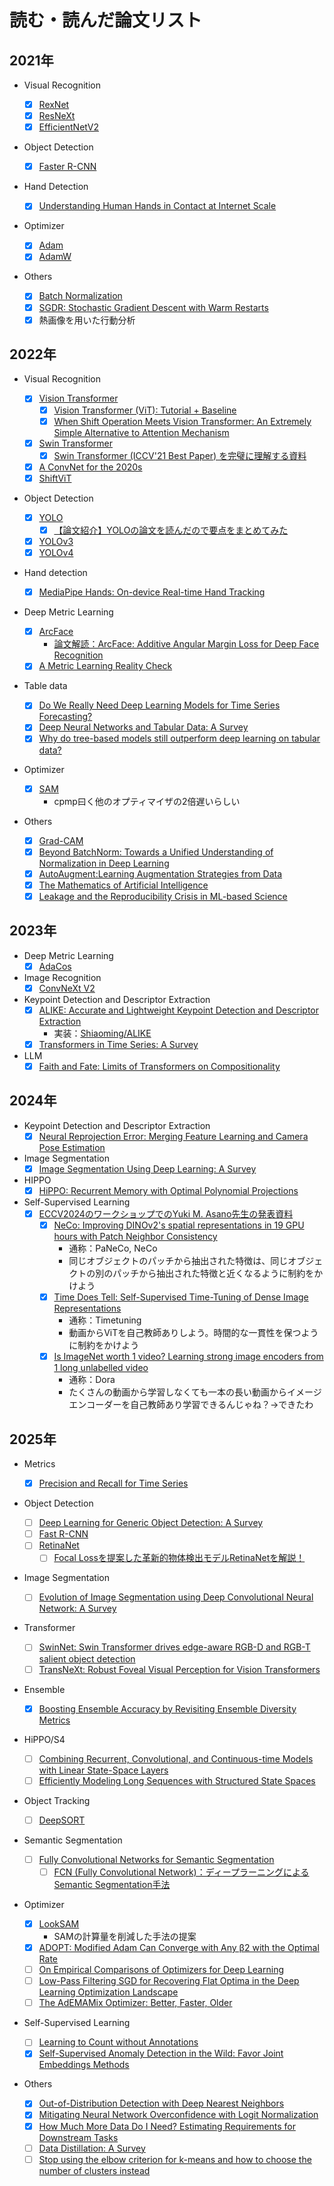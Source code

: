 # 読む・読んだ論文リスト

## 2021年

- Visual Recognition

  - [x] [RexNet](https://arxiv.org/pdf/1512.03385.pdf)
  - [x] [ResNeXt](https://arxiv.org/pdf/1611.05431.pdf)
  - [x] [EfficientNetV2](https://arxiv.org/abs/2104.00298)

- Object Detection

  - [x] [Faster R-CNN](https://arxiv.org/pdf/1506.01497.pdf)

- Hand Detection

  - [x] [Understanding Human Hands in Contact at Internet Scale](https://arxiv.org/search/cs?searchtype=author&query=Fouhey%2C+D+F)

- Optimizer

  - [x] [Adam](https://arxiv.org/abs/1412.6980)
  - [x] [AdamW](https://arxiv.org/pdf/1711.05101.pdf)

- Others
  - [x] [Batch Normalization](https://arxiv.org/abs/1502.03167)
  - [x] [SGDR: Stochastic Gradient Descent with Warm Restarts](https://arxiv.org/abs/1608.03983)
  - [x] 熱画像を用いた行動分析

## 2022年

- Visual Recognition
  - [x] [Vision Transformer](https://arxiv.org/pdf/2010.11929.pdf)
    - [x] [Vision Transformer (ViT): Tutorial + Baseline](https://www.kaggle.com/abhinand05/vision-transformer-vit-tutorial-baseline)
    - [x] [When Shift Operation Meets Vision Transformer: An Extremely Simple Alternative to Attention Mechanism](https://arxiv.org/pdf/2201.10801.pdf)
  - [x] [Swin Transformer](https://arxiv.org/pdf/2103.14030.pdf)
    - [x] [Swin Transformer (ICCV'21 Best Paper) を完璧に理解する資料](https://www.slideshare.net/ren4yu/swin-transformer-iccv21-best-paper)
  - [x] [A ConvNet for the 2020s](https://arxiv.org/pdf/2201.03545.pdf)
  - [x] [ShiftViT](https://arxiv.org/pdf/2201.10801.pdf)
- Object Detection
  - [x] [YOLO](https://arxiv.org/pdf/1506.02640.pdf)
    - [x] [【論文紹介】YOLOの論文を読んだので要点をまとめてみた](https://dev.classmethod.jp/articles/research_paper_yolo/)
  - [x] [YOLOv3](https://arxiv.org/pdf/1804.02767.pdf)
  - [x] [YOLOv4](https://arxiv.org/pdf/2004.10934.pdf)
- Hand detection
  - [x] [MediaPipe Hands: On-device Real-time Hand Tracking](https://arxiv.org/pdf/2006.10214.pdf)
- Deep Metric Learning
  - [x] [ArcFace](https://arxiv.org/pdf/1801.07698.pdf)
    - [論文解読：ArcFace: Additive Angular Margin Loss for Deep Face Recognition](https://yuukou-exp.plus/dnn-paper-arcface-additive-angular-margin-loss-for-deep-face-recognition/)
  - [x] [A Metric Learning Reality Check](https://arxiv.org/pdf/2003.08505.pdf)
- Table data
  - [x] [Do We Really Need Deep Learning Models for Time Series Forecasting?](https://arxiv.org/pdf/2101.02118.pdf)
  - [x] [Deep Neural Networks and Tabular Data: A Survey](https://arxiv.org/pdf/2110.01889.pdf)
  - [x] [Why do tree-based models still outperform deep learning on tabular data?](https://arxiv.org/pdf/2207.08815.pdf)
- Optimizer

  - [x] [SAM](https://arxiv.org/pdf/2010.01412.pdf)
    - cpmp曰く他のオプティマイザの2倍遅いらしい

- Others
  - [x] [Grad-CAM](https://arxiv.org/pdf/1610.02391.pdf)
  - [x] [Beyond BatchNorm: Towards a Unified Understanding of Normalization in Deep Learning](https://proceedings.neurips.cc/paper/2021/file/2578eb9cdf020730f77793e8b58e165a-Paper.pdf)
  - [x] [AutoAugment:Learning Augmentation Strategies from Data](https://arxiv.org/pdf/1805.09501.pdf)
  - [x] [The Mathematics of Artificial Intelligence](https://arxiv.org/pdf/2203.08890.pdf)
  - [x] [Leakage and the Reproducibility Crisis in ML-based Science](https://reproducible.cs.princeton.edu/irreproducibility-paper.pdf)

## 2023年

- Deep Metric Learning
  - [x] [AdaCos](https://arxiv.org/abs/1905.00292)
- Image Recognition
  - [x] [ConvNeXt V2](https://arxiv.org/abs/2301.00808)
- Keypoint Detection and Descriptor Extraction
  - [x] [ALIKE: Accurate and Lightweight Keypoint Detection and Descriptor Extraction](https://arxiv.org/pdf/2112.02906.pdf)
    - 実装：[Shiaoming/ALIKE](https://github.com/Shiaoming/ALIKE)
  - [x] [Transformers in Time Series: A Survey](https://arxiv.org/abs/2202.07125)
- LLM
  - [x] [Faith and Fate: Limits of Transformers on Compositionality](https://arxiv.org/pdf/2305.18654.pdf)

## 2024年

- Keypoint Detection and Descriptor Extraction
  - [x] [Neural Reprojection Error: Merging Feature Learning and Camera Pose Estimation](https://arxiv.org/abs/2103.07153)
- Image Segmentation
  - [x] [Image Segmentation Using Deep Learning: A Survey](https://arxiv.org/pdf/2001.05566.pdf)
- HIPPO
  - [x] [HiPPO: Recurrent Memory with Optimal Polynomial Projections](https://arxiv.org/pdf/2008.07669.pdf)
- Self-Supervised Learning
  - [x] [ECCV2024のワークショップでのYuki M. Asano先生の発表資料](https://sslwin.org/assets/slides/ECCV%202024%20SSLWIN%20Yuki%20Asano.pdf)
    - [x] [NeCo: Improving DINOv2's spatial representations in 19 GPU hours with Patch Neighbor Consistency](https://arxiv.org/pdf/2408.11054)
      - 通称：PaNeCo, NeCo
      - 同じオブジェクトのパッチから抽出された特徴は、同じオブジェクトの別のパッチから抽出された特徴と近くなるように制約をかけよう
    - [x] [Time Does Tell: Self-Supervised Time-Tuning of Dense Image Representations](https://arxiv.org/pdf/2308.11796)
      - 通称：Timetuning
      - 動画からViTを自己教師ありしよう。時間的な一貫性を保つように制約をかけよう
    - [x] [Is ImageNet worth 1 video? Learning strong image encoders from 1 long unlabelled video](https://arxiv.org/pdf/2310.08584)
      - 通称：Dora
      - たくさんの動画から学習しなくても一本の長い動画からイメージエンコーダーを自己教師あり学習できるんじゃね？→できたわ

## 2025年

- Metrics

  - [x] [Precision and Recall for Time Series](https://arxiv.org/pdf/1803.03639.pdf)

- Object Detection

  - [ ] [Deep Learning for Generic Object Detection: A Survey](https://arxiv.org/abs/1809.02165)
  - [ ] [Fast R-CNN](https://arxiv.org/pdf/1504.08083.pdf)
  - [ ] [RetinaNet](https://arxiv.org/pdf/1708.02002.pdf)
    - [ ] [Focal Lossを提案した革新的物体検出モデルRetinaNetを解説！](https://deepsquare.jp/2020/10/retinanet/)

- Image Segmentation

  - [ ] [Evolution of Image Segmentation using Deep Convolutional Neural Network: A Survey](https://arxiv.org/abs/2001.04074)

- Transformer

  - [ ] [SwinNet: Swin Transformer drives edge-aware RGB-D and RGB-T salient object detection](https://arxiv.org/pdf/2204.05585v1.pdf)
  - [ ] [TransNeXt: Robust Foveal Visual Perception for Vision Transformers](https://openaccess.thecvf.com/content/CVPR2024/papers/Shi_TransNeXt_Robust_Foveal_Visual_Perception_for_Vision_Transformers_CVPR_2024_paper.pdf)

- Ensemble

  - [x] [Boosting Ensemble Accuracy by Revisiting Ensemble Diversity Metrics](https://openaccess.thecvf.com/content/CVPR2021/papers/Wu_Boosting_Ensemble_Accuracy_by_Revisiting_Ensemble_Diversity_Metrics_CVPR_2021_paper.pdf)

- HiPPO/S4

  - [ ] [Combining Recurrent, Convolutional, and Continuous-time Models with Linear State-Space Layers](https://arxiv.org/pdf/2110.13985.pdf)
  - [ ] [Efficiently Modeling Long Sequences with Structured State Spaces](https://arxiv.org/pdf/2111.00396v2.pdf)

- Object Tracking

  - [ ] [DeepSORT](https://arxiv.org/pdf/1703.07402.pdf)

- Semantic Segmentation

  - [ ] [Fully Convolutional Networks for Semantic Segmentation](https://arxiv.org/pdf/1411.4038.pdf)
    - [ ] [FCN (Fully Convolutional Network)：ディープラーニングによるSemantic Segmentation手法](https://blog.negativemind.com/2019/03/11/semantic-segmentation-by-fully-convolutional-network/)

- Optimizer

  - [x] [LookSAM](https://arxiv.org/pdf/2203.02714.pdf)
    - SAMの計算量を削減した手法の提案
  - [x] [ADOPT: Modified Adam Can Converge with Any β2 with the Optimal Rate](https://arxiv.org/pdf/2411.02853)
  - [ ] [On Empirical Comparisons of Optimizers for Deep Learning](https://arxiv.org/pdf/1910.05446.pdf)
  - [ ] [Low-Pass Filtering SGD for Recovering Flat Optima in the Deep Learning Optimization Landscape](https://arxiv.org/pdf/2201.08025.pdf)
  - [ ] [The AdEMAMix Optimizer: Better, Faster, Older](https://arxiv.org/pdf/2409.03137)

- Self-Supervised Learning

  - [ ] [Learning to Count without Annotations](https://arxiv.org/pdf/2307.08727)
  - [x] [Self-Supervised Anomaly Detection in the Wild: Favor Joint Embeddings Methods](https://arxiv.org/pdf/2410.04289)

- Others

  - [x] [Out-of-Distribution Detection with Deep Nearest Neighbors](https://arxiv.org/pdf/2204.06507.pdf)
  - [x] [Mitigating Neural Network Overconfidence with Logit Normalization](https://arxiv.org/pdf/2205.09310.pdf)
  - [x] [How Much More Data Do I Need? Estimating Requirements for Downstream Tasks](https://arxiv.org/pdf/2207.01725.pdf)
  - [ ] [Data Distillation: A Survey](https://arxiv.org/abs/2301.04272)
  - [ ] [Stop using the elbow criterion for k-means and how to choose the number of clusters instead](https://arxiv.org/pdf/2212.12189)
